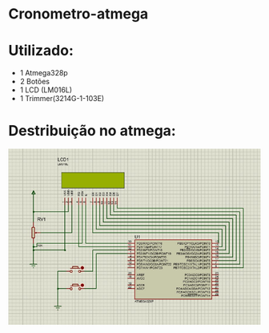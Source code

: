 # Cronometro-atmega
<h1>Utilizado:</h1>
<ul>
<li> 1 Atmega328p </li>
<li> 2 Botões</li>
<li> 1 LCD (LM016L)</li>
<li> 1 Trimmer(3214G-1-103E)</li>
</ul>
<h1>Destribuição no atmega:</h1>

![](Image/Proteus%20destribuição.jpg)
